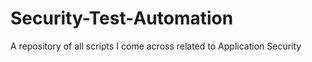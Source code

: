 # Security-Test-Automation
A repository of all scripts I come across related to Application Security
